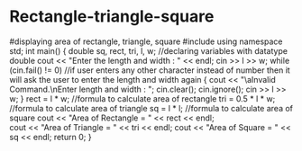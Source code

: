 # Rectangle-triangle-square
#displaying area of rectangle, triangle, square
#include<iostream>
using namespace std;
int main()
{
	double sq, rect, tri, l, w;   //declaring variables with datatype double
	cout << "Enter the length and width : " << endl;
	cin >> l >> w;
	while (cin.fail() != 0)  //if user enters any other character instead of number then it will ask the user to enter the length and width again 
	{
		cout << "\aInvalid Command.\nEnter length and width : ";
		cin.clear();
		cin.ignore();
		cin >> l >> w;
	}
	rect = l * w;   //formula to calculate area of rectangle
	tri = 0.5 * l * w;   //formula to calculate area of triangle
	sq = l * l;   //formula to calculate area of square
	cout << "Area of Rectangle = " << rect << endl;  
	cout << "Area of Triangle =  " << tri << endl;
	cout << "Area of Square =    " << sq << endl;
	return 0;
}
